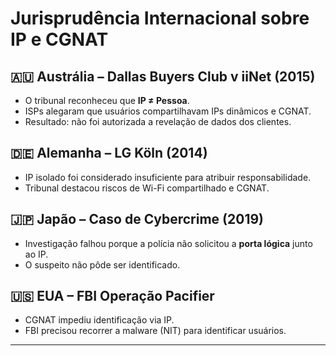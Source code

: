 # Jurisprudência Internacional sobre IP e CGNAT

## 🇦🇺 Austrália – Dallas Buyers Club v iiNet (2015)
- O tribunal reconheceu que **IP ≠ Pessoa**.
- ISPs alegaram que usuários compartilhavam IPs dinâmicos e CGNAT.
- Resultado: não foi autorizada a revelação de dados dos clientes.

## 🇩🇪 Alemanha – LG Köln (2014)
- IP isolado foi considerado insuficiente para atribuir responsabilidade.
- Tribunal destacou riscos de Wi-Fi compartilhado e CGNAT.

## 🇯🇵 Japão – Caso de Cybercrime (2019)
- Investigação falhou porque a polícia não solicitou a **porta lógica** junto ao IP.
- O suspeito não pôde ser identificado.

## 🇺🇸 EUA – FBI Operação Pacifier
- CGNAT impediu identificação via IP.
- FBI precisou recorrer a malware (NIT) para identificar usuários.

---